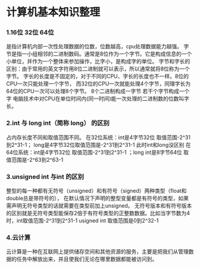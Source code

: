 # 计算机基本知识整理

### 1.16位 32位 64位
是指计算机内部一次性处理数据的位数，位数越高，cpu处理数据能力越强。
字节是指一小组相邻的二进制数码。通常是8位作为一个字节。它是构成信息的一个小单位，并作为一个整体来参加操作，比字小，是构成字的单位。
字节和字长的区别：由于常用的英文字符用8位二进制就可以表示，所以通常就将8位称为一个字节。
字长的长度是不固定的，对于不同的CPU、字长的长度也不一样。8位的CPU一次只能处理一个字节，
而32位的CPU一次就能处理4个字节，同理字长为64位的CPU一次可以处理8个字节。 
8个二进制构成一字节 若干个字节构成一个字 电脑技术中对CPU在单位时间内(同一时间)能一次处理的二进制数的位数叫字长。
### 2.int 与 long int（简称 long） 的区别
占内存长度不同和取值范围不同。
在32位系统：int是4字节32位 取值范围-2^31到2^31-1； long是4字节32位取值范围是-2^31到2^31-1 此时int和long没区别
在64位系统：int是4字节32位  取值范围-2^31到2^31-1 ；long int是8字节64位 取值范围是-2^63到2^63-1
### 3.unsigned int 与int 的区别
整型的每一种都有无符号（unsigned）和有符号（signed）两种类型（float和double总是带符号的），
在默认情况下声明的整型变量都是有符号的类型，如果需声明无符号类型的话就需要在类型前加上unsigned。
无符号版本和有符号版本的区别就是无符号类型能保存2倍于有符号类型的正整数数据。比如当字节数为4时，int取值范围-2^31到2^31-1
usigned int 取值范围是0到2^32-1
### 4.云计算
云计算是一种在互联网上提供储存空间和其他资源的服务，主要是把我们从管理数据的任务中解放出来，并且使我们无论在哪里数据都能被访问到。
